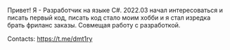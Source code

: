 Привет!
Я - Разработчик на языке C#.
2022.03 начал интересоваться и писать первый код, писать код стало моим хобби и я стал изредка брать фриланс заказы. 
Совмещая работу с разработкой.

Contacts: https://t.me/dmt1ry  
